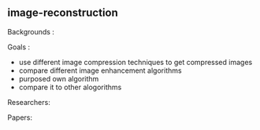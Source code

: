 ## image-reconstruction

Backgrounds :


Goals :
- use different image compression techniques to get compressed images
- compare different image enhancement algorithms
- purposed own algorithm
- compare it to other alogorithms 

Researchers: 



Papers: 
